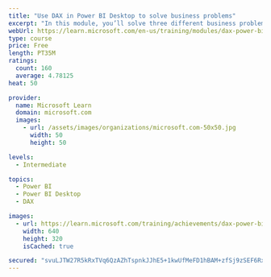 ```yaml
---
title: "Use DAX in Power BI Desktop to solve business problems"
excerpt: "In this module, you’ll solve three different business problems by optimizing the data model and creating Data Analysis Expressions (DAX) calculations."
webUrl: https://learn.microsoft.com/en-us/training/modules/dax-power-bi-solve-problems/
type: course
price: Free
length: PT35M
ratings:
  count: 160
  average: 4.78125
heat: 50

provider:
  name: Microsoft Learn
  domain: microsoft.com
  images:
    - url: /assets/images/organizations/microsoft.com-50x50.jpg
      width: 50
      height: 50

levels:
  - Intermediate

topics:
  - Power BI
  - Power BI Desktop
  - DAX

images:
  - url: https://learn.microsoft.com/training/achievements/dax-power-bi-solve-problems-social.png
    width: 640
    height: 320
    isCached: true

secured: "svuLJTW27R5kRxTVq6QzAZhTspnkJJhE5+1kwUfMeFD1hBAM+zfSj9zSEF6RxI/9KcmBhxCP3O5E9m0xP4knugsWZuLCkVeV8b1viScx0Nif3tHTWn0/HGvZfrtxQjbe3tN0n4vh4mkd3zTYHgUfIgdIi1WydLL23muib5cvKCoACkPPtzeW/ZhmjmM98H0A/Qu/WHyUsT8GAtDafNr9z3jHbVr//lSrUYjkQPWuQnyCbGMA1+jF0YVluK1NwTblVWrZnkfs7GNCdKZiIllB3rMN089ctBrGxJ8cFXrEA5W7hNbvhASFKw1EU6KmNluCNLETiMawU2k3tENPIVw0bapf2jX78FpVZRgs6tNxFWpIqmPas9hEwNWcolk5I8KJq9dH9KF1GffBnZMul5eZGzp1IpFCETnK9Z0k15A9ZM4=;N89hv0KUhEGJXf8dxncjmw=="
---
```


